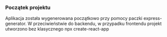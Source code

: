 ### Początek projektu
Aplikacja została wygenerowana początkowo przy pomocy paczki express-generator.
W przeciwieństwie do backendu, w przypadku frontendu projekt utworzono bez klasycznego npx create-react-app
